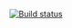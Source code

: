 [![Build status](https://ci.appveyor.com/api/projects/status/upah3fv7230jo96h?svg=true)](https://ci.appveyor.com/project/nshabankin/qaa-hw-05-02)
